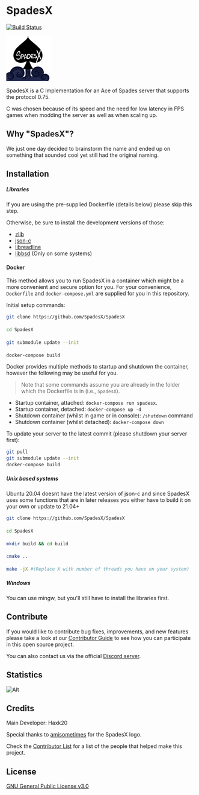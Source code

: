 # SpadesX
[![Build Status](
https://github.com/SpadesX/SpadesX/actions/workflows/cmake.yml/badge.svg)
](https://github.com/SpadesX/SpadesX/actions/workflows/cmake.yml)

[![SpadesX Logo](docs/SpadesX-Logo-small.png)](https://spadesx.org)

SpadesX is a C implementation for an Ace of Spades server that supports the protocol 0.75.

C was chosen because of its speed and the need for low latency in FPS games when modding the server as well as when scaling up.

## Why "SpadesX"?
We just one day decided to brainstorm the name and ended up on something that sounded cool yet still had the original naming.

## Installation

##### Libraries
If you are using the pre-supplied Dockerfile (details below) please skip this step.

Otherwise, be sure to install the development versions of those:
* [zlib](https://github.com/madler/zlib)
* [json-c](https://github.com/json-c/json-c)
* [libreadline](https://tracker.debian.org/pkg/readline)
* [libbsd](https://tracker.debian.org/pkg/libbsd) (Only on some systems)

#### Docker

This method allows you to run SpadesX in a container which might be a more convenient and secure option for you. For your convenience, `Dockerfile` and `docker-compose.yml` are supplied for you in this repository.

Initial setup commands:

```bash
git clone https://github.com/SpadesX/SpadesX

cd SpadesX

git submodule update --init 

docker-compose build
```

Docker provides multiple methods to startup and shutdown the container, however the following may be useful for you.

> Note that some commands assume you are already in the folder which the Dockerfile is in (i.e., `SpadesX`).

- Startup container, attached: `docker-compose run spadesx`.
- Startup container, detached: `docker-compose up -d`
- Shutdown container (whilst in game or in console): `/shutdown` command
- Shutdown container (whilst detached): `docker-compose down`

To update your server to the latest commit (please shutdown your server first):
```bash
git pull
git submodule update --init  
docker-compose build
```

##### Unix based systems
Ubuntu 20.04 doesnt have the latest version of json-c and since SpadesX uses some functions that are in later releases you either have to build it on your own or update to 21.04+

```bash
git clone https://github.com/SpadesX/SpadesX

cd SpadesX

mkdir build && cd build

cmake ..

make -jX #(Replace X with number of threads you have on your system)
```

##### Windows
You can use mingw, but you'll still have to install the libraries first.

## Contribute
If you would like to contribute bug fixes, improvements, and new features please take a look at our [Contributor Guide](CONTRIBUTING.md) to see how you can participate in this open source project.

You can also contact us via the official [Discord server][discord].

## Statistics
![Alt](https://repobeats.axiom.co/api/embed/e5cb9ca93a389a430b40229b39f01cfbab8b57ab.svg "Repobeats analytics image")

## Credits
Main Developer: Haxk20

Special thanks to [amisometimes](https://amisometimes.com/) for the SpadesX logo.

Check the [Contributor List](CONTRIBUTORS.md) for a list of the people that helped make this project.

## License
[GNU General Public License v3.0](LICENSE)

[discord]: https://discord.gg/dsRjTzJpZC
[build]: https://github.com/SpadesX/SpadesX/actions/workflows/cmake.yml
